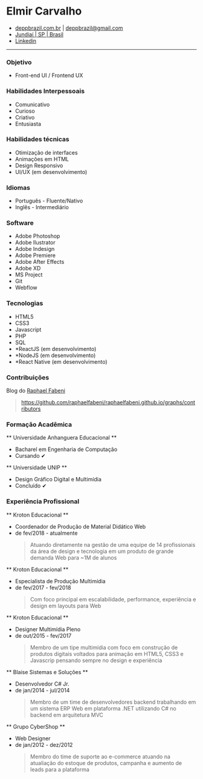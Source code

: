 # Elmir Carvalho #
* [deppbrazil.com.br](https://www.deppbrazil.com) | deppbrazil@gmail.com 
* [Jundiaí | SP | Brasil](https://www.google.com.br/maps/place/Jundia%C3%AD,+SP/@-23.1896366,-47.1868625,11z/data=!3m1!4b1!4m5!3m4!1s0x94cf24293cc00531:0xf686a1c1163c6bbb!8m2!3d-23.1857076!4d-46.8978057)
* [Linkedin](https://www.linkedin.com/in/deppbrazil/)
___

### Objetivo ###
* Front-end UI / Frontend UX

### Habilidades Interpessoais ###
* Comunicativo 
* Curioso
* Criativo
* Entusiasta

### Habilidades técnicas ###
* Otimização de interfaces 
* Animações em HTML
* Design Responsivo
* UI/UX (em desenvolvimento)

### Idiomas ###
* Português - Fluente/Nativo
* Inglês - Intermediário

### Software ###
* Adobe Photoshop
* Adobe Ilustrator
* Adobe Indesign
* Adobe Premiere
* Adobe After Effects 
* Adobe XD
* MS Project
* Git
* Webflow

### Tecnologias ###
* HTML5
* CSS3
* Javascript
* PHP
* SQL
* *ReactJS (em desenvolvimento) 
* *NodeJS (em desenvolvimento)
* *React Native (em desenvolvimento)

### Contribuições ###
Blog do [Raphael Fabeni](https://github.com/raphaelfabeni)
> https://github.com/raphaelfabeni/raphaelfabeni.github.io/graphs/contributors

### Formação Acadêmica ###
** Universidade Anhanguera Educacional **
* Bacharel em Engenharia de Computação
* Cursando ✔

** Universidade UNIP **
* Design Gráfico Digital e Multimídia
* Concluído ✔

### Experiência Profissional ###
** Kroton Educacional **
* Coordenador de Produção de Material Didático Web
* de fev/2018 - atualmente
  > Atuando diretamente na gestão de uma equipe de 14 profissionais da área de design e tecnologia em um produto de grande demanda Web para ~1M de alunos

** Kroton Educacional ** 
* Especialista de Produção Multimídia
* de fev/2017 - fev/2018
  > Com foco principal em escalabilidade, performance, experiência e design em layouts para Web

** Kroton Educacional **
* Designer Multimídia Pleno
* de out/2015 - fev/2017
  > Membro de um tipe multimídia com foco em construção de produtos digitais voltados para animação em HTML5, CSS3 e Javascrip pensando sempre no design e experiência

** Blaise Sistemas e Soluções ** 
* Desenvolvedor C# Jr.
* de jan/2014 - jul/2014
  > Membro de um time de desenvolvedores backend trabalhando em um sistema ERP Web em plataforma .NET utilizando C# no backend em arquitetura MVC 

** Grupo CyberShop **
* Web Designer
* de jan/2012 - dez/2012
  > Membro do time de suporte ao e-commerce atuando na atualiação do estoque de produtos, campanha e aumento de leads para a plataforma